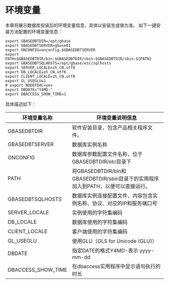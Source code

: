 # 环境变量  
本章将展示数据库安装后的环境变量信息，具体以安装生成值为准。
如下一键安装方法配置的环境变量信息：
```text
export GBASEDBTDIR=/opt/gbase
export GBASEDBTSERVER=gbase01
export ONCONFIG=onconfig.$GBASEDBTSERVER
export PATH=$GBASEDBTDIR/bin:$GBASEDBTDIR/sbin:$GBASEDBTDIR/sbin:${PATH}
export GBASEDBTSQLHOSTS=/opt/gbase/etc/sqlhosts
export SERVER_LOCALE=zh_CN.utf8
export DB_LOCALE=zh_CN.utf8
export CLIENT_LOCALE=zh_CN.utf8
export GL_USEGLU=1
# export NODEFDAC=yes
export DBDATE="Y4MD-"
export DBACCESS_SHOW_TIME=1
```

具体描述如下：

| **环境变量名称** | **环境变量说明信息** |
| --- | --- |
| GBASEDBTDIR | 软件安装目录，包含产品相关程序文件。 |
| GBASEDBTSERVER | 数据库实例名称 |
| ONCONFIG | 数据库参数配置文件名称，位于GBASEDBTDIR/etc目录下 |
| PATH | 将GBASEDBTDIR/bin和GBASEDBTDIR/sbin目录下的实用程序加入到PATH，以便可以直接运行。 |
| GBASEDBTSQLHOSTS | 数据库实例连接配置文件，内容包含实例名称、协议、对应的IP和服务端口号 |
| SERVER_LOCALE | 实例使用的字符集编码 |
| DB_LOCALE | 数据库使用的字符集编码 |
| CLIENT_LOCALE | 客户端使用的字符集编码 |
| GL_USEGLU | 使用GLU（GLS for Unicode (GLU)） |
| DBDATE | 指定DATE的格式Y4MD-表示 yyyy-mm-dd |
| DBACCESS_SHOW_TIME | 在dbaccess实用程序中显示语句执行的时长 |
